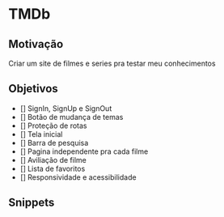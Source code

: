 # TMDb

## Motivação

Criar um site de filmes e series pra testar meu conhecimentos

## Objetivos

- [] SignIn, SignUp e SignOut
- [] Botão de mudança de temas
- [] Proteção de rotas
- [] Tela inicial
- [] Barra de pesquisa
- [] Pagina independente pra cada filme
- [] Aviliação de filme
- [] Lista de favoritos
- [] Responsividade e acessibilidade

## Snippets